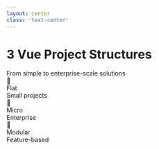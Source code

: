 ```yaml
---
layout: center
class: 'text-center'
---
```


# 3 Vue Project Structures

<div class="text-xl opacity-80 mb-8">From simple to enterprise-scale solutions</div>

<div class="grid grid-cols-3 gap-8 mt-8">
  <div v-click="1" class="text-center">
    <div class="text-5xl mb-3">📁</div>
    <div class="font-bold text-xl">Flat</div>
    <div class="text-sm opacity-70">Small projects</div>
  </div>
  
  <div v-click="2" class="text-center">
    <div class="text-5xl mb-3">🏢</div>
    <div class="font-bold text-xl">Micro</div>
    <div class="text-sm opacity-70">Enterprise</div>
  </div>
  
  <div v-click="3" class="text-center">
    <div class="text-5xl mb-3">🧩</div>
    <div class="font-bold text-xl">Modular</div>
    <div class="text-sm opacity-70">Feature-based</div>
  </div>
</div>